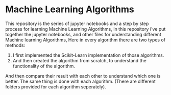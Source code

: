 # Machine Learning Algorithms
This repository is the series of jupyter notebooks and a step by step process for learning Machine Learning Algorithms, In this repository i've put together the jupyter notebooks, and other files for understanding different Machine learning Algorithms, Here in every algorithm there are two types of methods:
 1. I first implemented the Scikit-Learn implementation of those algorithms.
 2. And then created the algorithm from scratch, to understand the functionality of the algorithm.

And then compare their result with each other to understand which one is better. The same thing is done with each algorithm.
(There are different folders provided for each algorithm seperately).

